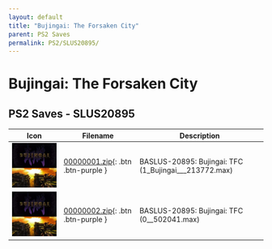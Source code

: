 ```yaml
---
layout: default
title: "Bujingai: The Forsaken City"
parent: PS2 Saves
permalink: PS2/SLUS20895/
---
```

# Bujingai: The Forsaken City

## PS2 Saves - SLUS20895

| Icon | Filename | Description |
|------|----------|-------------|
| ![Bujingai: The Forsaken City](icon0.png) | [00000001.zip](00000001.zip){: .btn .btn-purple } | BASLUS-20895: Bujingai: TFC (1_Bujingai___213772.max) |
| ![Bujingai: The Forsaken City](icon0.png) | [00000002.zip](00000002.zip){: .btn .btn-purple } | BASLUS-20895: Bujingai: TFC (0__502041.max) |
